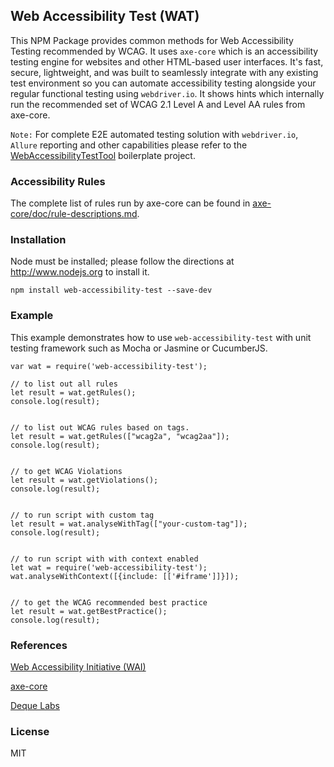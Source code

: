 ## Web Accessibility Test (WAT)

This NPM Package provides common methods for Web Accessibility Testing recommended by WCAG. It uses `axe-core` which is an accessibility testing engine for websites and other HTML-based user interfaces. It's fast, secure, lightweight, and was built to seamlessly integrate with any existing test environment so you can automate accessibility testing alongside your regular functional testing using `webdriver.io`. It shows hints which internally run the recommended set of WCAG 2.1 Level A and Level AA rules from axe-core.

`Note:` For complete E2E automated testing solution with `webdriver.io`, `Allure` reporting and other capabilities please refer to the [WebAccessibilityTestTool](https://github.com/amiya-pattnaik/WebAccessibilityTestTool) boilerplate project.

### Accessibility Rules
The complete list of rules run by axe-core can be found in [axe-core/doc/rule-descriptions.md](https://github.com/dequelabs/axe-core/blob/develop/doc/rule-descriptions.md).

### Installation

Node must be installed; please follow the directions at http://www.nodejs.org to install it.

`npm install web-accessibility-test --save-dev`

### Example
This example demonstrates how to use `web-accessibility-test` with unit testing framework such as Mocha or Jasmine or CucumberJS.

```
var wat = require('web-accessibility-test');

// to list out all rules
let result = wat.getRules();
console.log(result);


// to list out WCAG rules based on tags.
let result = wat.getRules(["wcag2a", "wcag2aa"]);
console.log(result);


// to get WCAG Violations
let result = wat.getViolations();
console.log(result);


// to run script with custom tag
let result = wat.analyseWithTag(["your-custom-tag"]);
console.log(result);


// to run script with with context enabled
let wat = require('web-accessibility-test');
wat.analyseWithContext([{include: [['#iframe']]}]);


// to get the WCAG recommended best practice
let result = wat.getBestPractice();
console.log(result);

```
### References
[Web Accessibility Initiative (WAI)](https://www.w3.org/WAI/)

[axe-core](https://github.com/dequelabs/axe-core)

[Deque Labs](https://github.com/dequelabs)

### License
MIT
